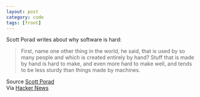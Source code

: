 ```yaml
---
layout: post
category: code
tags: [front]
---
```


Scott Porad writes about why software is hard:

> First, name one other thing in the world, he said, that is used by so many people and which is created entirely by hand?  Stuff that is made by hand is hard to make, and even more hard to make well, and tends to be less sturdy than things made by machines.

Source [Scott Porad](http://www.scottporad.com/2012/05/06/why-do-web-sites-and-software-take-so-long-to-build-and-why-is-it-so-hard/)  
Via [Hacker News](http://news.ycombinator.com/item?id=3937871)
